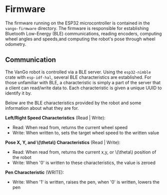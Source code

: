 # Firmware
The firmware running on the ESP32 microcontroller is contained in the `vango-firmware` directory.
The firmware is responsible for establishing Bluetooth Low-Energy (BLE) communications,
reading encoders, computing wheel angles and speeds,and computing the robot's pose through wheel odometry.

## Communication
The VanGo robot is controlled via a BLE server. Using the `esp32-nimble` crate with `esp-idf-hal`,
several BLE characteristics are established. For those unfamiliar with BLE, a characteristic is simply
a part of the server that a client can read/write data to. Each characteristic is given a
unique UUID to identify it by.

Below are the BLE characteristics provided by the robot and some information about what they are for.

**Left/Right Speed Characteristics** (Read | Write):
- Read: When read from, returns the current wheel speed
- Write: When written to, sets the target wheel speed to the written value

**Pose X, Y, and \\(\theta\\) Characteristics** (Read | Write):
- Read: When read from, returns the current x,y, or \\(\theta\\) position of the robot
- Write: When '0' is written to these characteristics, the value is zeroed

**Pen Characteristic** (WRITE):
- Write: When '1' is written, raises the pen, when '0' is written, lowers the pen